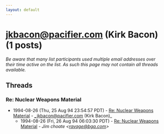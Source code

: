 ```yaml
---
layout: default
---
```


# jkbacon@pacifier.com (Kirk Bacon) (1 posts)

_Be aware that many list participants used multiple email addresses over their time active on the list. As such this page may not contain all threads available._

## Threads

### Re: Nuclear Weapons Material
+ 1994-08-26 (Thu, 25 Aug 94 23:54:57 PDT) - [Re: Nuclear Weapons Material](/archive/1994/08/39c33f98bb250e6fd567df60ae883b9ab58e837de4239299d4a9ed6fb04ff7ac) - _jkbacon@pacifier.com (Kirk Bacon)_
  + 1994-08-26 (Fri, 26 Aug 94 06:03:30 PDT) - [Re: Nuclear Weapons Material](/archive/1994/08/c99b05d5c08c3d16afeb3a2be442899d1b7dd0c5f87f1ad9114dde558324b3aa) - _Jim choate \<ravage@bga.com\>_

